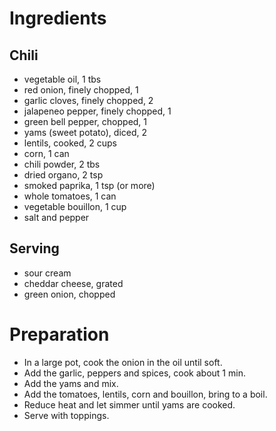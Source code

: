 # Ingredients

## Chili

- vegetable oil, 1 tbs
- red onion, finely chopped, 1
- garlic cloves, finely chopped, 2
- jalapeneo pepper, finely chopped, 1
- green bell pepper, chopped, 1
- yams (sweet potato), diced, 2
- lentils, cooked, 2 cups
- corn, 1 can
- chili powder, 2 tbs
- dried organo, 2 tsp
- smoked paprika, 1 tsp (or more)
- whole tomatoes, 1 can
- vegetable bouillon, 1 cup
- salt and pepper

## Serving

- sour cream
- cheddar cheese, grated
- green onion, chopped

# Preparation

- In a large pot, cook the onion in the oil until soft.
- Add the garlic, peppers and spices, cook about 1 min.
- Add the yams and mix.
- Add the tomatoes, lentils, corn and bouillon, bring to a boil.
- Reduce heat and let simmer until yams are cooked.
- Serve with toppings.
